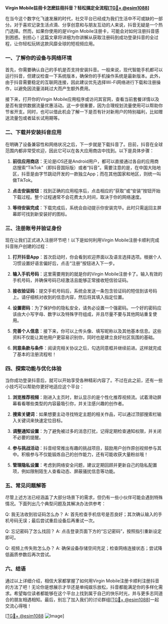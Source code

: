 **Virgin Mobile註冊卡怎麽註冊抖音？轻松搞定全流程[[TG💪+ @esim1088](https://t.me/s/esim1088)]**

在当今这个数字化飞速发展的时代，社交平台已经成为我们生活中不可或缺的一部分。对于喜欢记录生活点滴、分享创意和与朋友互动的人来说，抖音无疑是一个热门选择。然而，如果你使用的是Virgin Mobile注册卡，可能会对如何注册抖音感到困惑。别担心！这篇文章将详细为你讲解从获取注册码到成功登录抖音的全过程，让你轻松玩转这款风靡全球的短视频应用。

### 一、了解你的设备与网络环境

首先，你需要确认自己的手机是否支持安装抖音。一般来说，现代智能手机都可以运行抖音，但建议检查一下系统版本，确保你的手机操作系统是最新版本。此外，由于抖音需要稳定的互联网连接，因此建议优先选择Wi-Fi网络进行下载和注册操作，以避免因流量消耗过大而产生额外费用。

接下来，打开你的Virgin Mobile应用程序或访问其官网，查看当前套餐详情以及是否有提供数据流量优惠活动。这一步很重要，因为合理规划流量使用可以帮助你节省开支。同时，也可以借此机会了解一下是否有针对新用户的特别福利，比如赠送流量包或者延长试用期等。

### 二、下载并安装抖音应用

在明确了设备兼容性和网络状况之后，下一步就是下载抖音了。目前，抖音在全球范围内都非常受欢迎，因此它可以在各大应用商店中找到。以下是具体步骤：

1. **前往应用商店**：无论是iOS还是Android用户，都可以直接通过各自的应用商店搜索“TikTok”（即抖音国际版）或者“抖音”。需要注意的是，在中国大陆地区，抖音是由字节跳动开发的一款独立App；而在其他国家和地区，则统一叫做TikTok。
   
2. **点击安装按钮**：找到正确的应用程序后，点击相应的“获取”或“安装”按钮开始下载过程。整个过程通常不会花费太久时间，取决于你的网络速度。

3. **等待安装完成**：下载完成后，系统会自动提示你安装完毕。此时只需返回主屏幕即可找到新安装好的图标。

### 三、注册账号并验证身份

现在让我们正式进入注册环节吧！以下是如何利用Virgin Mobile注册卡顺利完成抖音账户创建的过程：

1. **打开抖音App**：首次启动时，你会看到欢迎界面以及语言选择选项。根据个人习惯设置好语言偏好后，点击“注册”按钮进入下一步。

2. **输入手机号码**：这里需要用到的就是你的Virgin Mobile注册卡了。输入有效的手机号码，并确保号码已经激活且能够正常接收短信验证码。

3. **接收验证码**：提交手机号码后，系统会发送一条包含验证码的短信到该号码上。请仔细核对收到的信息内容，然后将其填入指定位置。

4. **设置密码**：为了保护你的隐私安全，请务必设置一个强密码。一个好的密码应该由大小写字母、数字以及特殊字符组成，并且尽量不要与其他网站重复使用。

5. **完善个人信息**：接下来，你可以上传头像、填写昵称以及其他基本信息。这些资料不仅能让其他用户更容易识别你，同时也是建立良好社区氛围的基础。

6. **同意条款与条件**：阅读完相关协议之后，勾选同意框并继续前进。这样就完成了基本的注册流程啦！

### 四、探索功能与优化体验

当你成功登录抖音后，就可以开始享受各种精彩内容了。不过在此之前，还有一些小技巧可以帮助你更好地适应这个平台：

1. **浏览推荐视频**：刚进入主页时，默认显示的是个性化推荐视频流。试着滑动屏幕看看哪些类型的内容最吸引你，并关注感兴趣的创作者。

2. **搜索关键词**：如果想要主动寻找特定主题的相关作品，可以通过顶部搜索栏输入关键词来快速定位目标。

3. **调整通知设置**：为了避免被过多的消息打扰，记得定期检查通知权限，并关闭不必要的提醒。

4. **参与挑战活动**：抖音经常推出有趣的挑战项目，鼓励用户创作原创视频参与其中。积极参与不仅能锻炼自己的创作能力，还有可能收获大量粉丝哦！

5. **管理隐私设置**：考虑到网络安全问题，建议定期回顾并更新自己的隐私配置项，例如限制陌生人查看动态、屏蔽骚扰信息等功能。

### 五、常见问题解答

尽管上述方法已经涵盖了大部分场景下的需求，但仍有一些小伙伴可能会遇到特殊情况。下面列出几个典型问题及其解决办法供参考：

Q: 我无法收到验证码怎么办？
A: 首先检查手机信号是否良好；其次确认输入的手机号码无误；最后尝试重启设备后再重试一次。

Q: 忘记密码了怎么找回？
A: 点击登录页面下方的“忘记密码”，按照指引重新设定即可。

Q: 视频上传失败怎么办？
A: 确保设备存储空间充足；检查网络连接状态；尝试降低画质参数后再次尝试。

### 六、结语

通过以上详细介绍，相信大家都掌握了如何用Virgin Mobile注册卡顺利注册抖音的方法了吧！无论你是想展示才华还是单纯娱乐放松，抖音都能满足你的多样化需求。希望每位读者都能够在这个平台上找到属于自己的快乐时光，并与更多志同道合的朋友相遇相知。最后，别忘了加入我们的讨论群组[[TG💪+ @esim1088](https://t.me/s/esim1088)]一起交流心得哦！

[[TG💪+ @esim1088](https://t.me/s/esim1088) ![Image](https://i.postimg.cc/4NQfJmqS/Snipaste-2025-05-13-00-14-12.png)]
